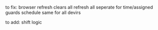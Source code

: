 to fix:
browser refresh clears all
refresh all seperate for time/assigned guards
schedule same for all devirs


to add:
shift logic